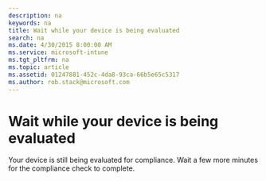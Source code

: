 ```yaml
---
description: na
keywords: na
title: Wait while your device is being evaluated
search: na
ms.date: 4/30/2015 8:00:00 AM
ms.service: microsoft-intune
ms.tgt_pltfrm: na
ms.topic: article
ms.assetid: 01247881-452c-4da8-93ca-66b5e65c5317
ms.author: rob.stack@microsoft.com
---
```

# Wait while your device is being evaluated
Your device is still being evaluated for compliance. Wait a few more minutes for the compliance check to complete.

